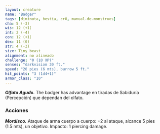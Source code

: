 ```yaml
---
layout: creature
name: "Badger"
tags: [diminuta, bestia, cr0, manual-de-monstruos]
cha: 5 (-3)
wis: 12 (+1)
int: 2 (-4)
con: 12 (+1)
dex: 11 (0)
str: 4 (-3)
size: Tiny beast
alignment: no alineado
challenge: "0 (10 XP)"
senses: "darkvision 30 ft."
speed: "20 pies (6 mts), burrow 5 ft."
hit_points: "3 (1d4+1)"
armor_class: "10"
---
```


***Olfato Agudo.*** The badger has advantage en tiradas de Sabiduría (Percepción) que dependan del olfato.

### Acciones

***Mordisco.*** Ataque de arma cuerpo a cuerpo: +2 al ataque, alcance 5 pies (1.5 mts), un objetivo. Impacto: 1 piercing damage.
